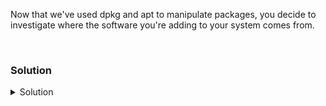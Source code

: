Now that we've used dpkg and apt to manipulate packages, you decide to investigate where the software you're adding to your system comes from.

<br>

### Solution
<details>
<summary>Solution</summary>

When you did your apt update, your system checked repositories for newer packages. Find where those trusted repositories exist on your system.

```plain
cd /etc/apt
grep -v '^#' /etc/apt/sources.list.d/ubuntu.sources
```{{exec}}

Do you recognize these repositories from your update and upgrade?

You have another directory that extends the use of that list. Examine that directory to see if there are any additional configured repositories for your system currently.

```plain
ls /etc/apt/sources.list.d
```{{exec}}

Because this is empty, we know that there are no additional repositories configured.

You want to add a tool called Grafana to your servers. Grafana has their own repositories that are not configured on your system. So, you can configure that repository on your server.

```plain
echo "deb [signed-by=/usr/share/keyrings/grafana.key] https://apt.grafana.com stable main" | sudo tee -a /etc/apt/sources.list.d/grafana.list
```{{exec}}

This command will drop the contents of the echo into a file in your /etc/apt/sources.list.d directory. There is a gpg key that is used to sign packages and establishes a trust between your system and the software items you download from that repository.

Download and put the key in your system to establish that trust.

```plain
wget -q -O /usr/share/keyrings/grafana.key https://apt.grafana.com/gpg.key
```{{exec}}

Verify that the system is using that repository.

```plain
apt update
```{{exec}}

Do you see grafana in the repository list?

Can you search for the package promtail and then verify that it comes from the grafana repository?

```plain
apt search promtail
apt show promtail
```{{exec}}

What is the homepage? What is the APT-Source? What is the description of that tool?

</details>
